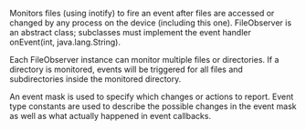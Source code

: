 Monitors files (using inotify) to fire an event after files are accessed or changed by any process on the device (including this one). FileObserver is an abstract class; subclasses must implement the event handler onEvent(int, java.lang.String).

Each FileObserver instance can monitor multiple files or directories. If a directory is monitored, events will be triggered for all files and subdirectories inside the monitored directory.

An event mask is used to specify which changes or actions to report. Event type constants are used to describe the possible changes in the event mask as well as what actually happened in event callbacks.

